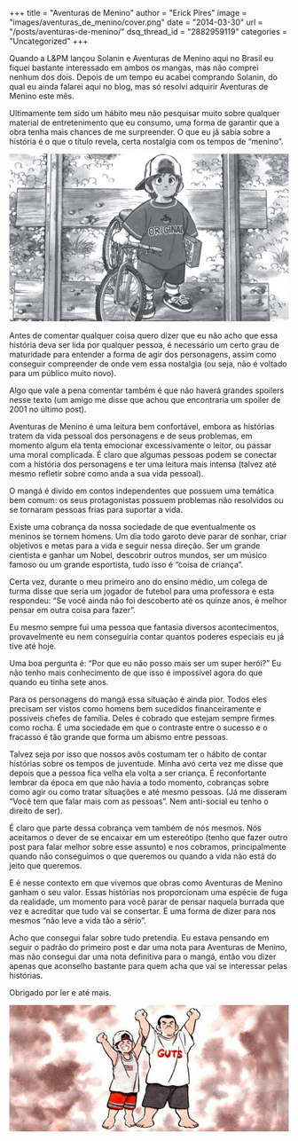 +++
title = "Aventuras de Menino"
author = "Erick Pires"
image = "images/aventuras_de_menino/cover.png"
date = "2014-03-30"
url = "/posts/aventuras-de-menino/"
dsq_thread_id = "2882959119"
categories = "Uncategorized"
+++


Quando a L&PM lançou Solanin e Aventuras de Menino aqui no Brasil eu fiquei bastante interessado em ambos os mangas, mas não comprei nenhum dos dois. Depois de um tempo eu acabei comprando Solanin, do qual eu ainda falarei aqui no blog, mas só resolvi adquirir Aventuras de Menino este mês.

Ultimamente tem sido um hábito meu não pesquisar muito sobre qualquer material de entretenimento que eu consumo, uma forma de garantir que a obra tenha mais chances de me surpreender. O que eu já sabia sobre a história é o que o título revela, certa nostalgia com os tempos de &#8220;menino&#8221;.

![ ](/images/aventuras_de_menino/01.jpg)

Antes de comentar qualquer coisa quero dizer que eu não acho que essa história deva ser lida por qualquer pessoa, é necessário um certo grau de maturidade para entender a forma de agir dos personagens, assim como conseguir compreender de onde vem essa nostalgia (ou seja, não é voltado para um público muito novo).

Algo que vale a pena comentar também é que não haverá grandes spoilers nesse texto (um amigo me disse que achou que encontraria um spoiler de 2001 no último post).

Aventuras de Menino é uma leitura bem confortável, embora as histórias tratem da vida pessoal dos personagens e de seus problemas, em momento algum ela tenta emocionar excessivamente o leitor, ou passar uma moral complicada. É claro que algumas pessoas podem se conectar com a história dos personagens e ter uma leitura mais intensa (talvez até mesmo refletir sobre como anda a sua vida pessoal).

O mangá é divido em contos independentes que possuem uma temática bem comum: os seus protagonistas possuem problemas não resolvidos ou se tornaram pessoas frias para suportar a vida.

Existe uma cobrança da nossa sociedade de que eventualmente os meninos se tornem homens. Um dia todo garoto deve parar de sonhar, criar objetivos e metas para a vida e seguir nessa direção. Ser um grande cientista e ganhar um Nobel, descobrir outros mundos, ser um músico famoso ou um grande esportista, tudo isso é &#8220;coisa de criança&#8221;.


Certa vez, durante o meu primeiro ano do ensino médio, um colega de turma disse que seria um jogador de futebol para uma professora e esta respondeu: &#8220;Se você ainda não foi descoberto até os quinze anos, é melhor pensar em outra coisa para fazer&#8221;.

Eu mesmo sempre fui uma pessoa que fantasia diversos acontecimentos, provavelmente eu nem conseguiria contar quantos poderes especiais eu já tive até hoje.

Uma boa pergunta é: &#8220;Por que eu não posso mais ser um super herói?&#8221; Eu não tenho mais conhecimento de que isso é impossível agora do que quando eu tinha sete anos.

Para os personagens do mangá essa situação é ainda pior. Todos eles precisam ser vistos como homens bem sucedidos financeiramente e possíveis chefes de família. Deles é cobrado que estejam sempre firmes como rocha. É uma sociedade em que o contraste entre o sucesso e o fracasso é tão grande que forma um abismo entre pessoas.

Talvez seja por isso que nossos avôs costumam ter o hábito de contar histórias sobre os tempos de juventude. Minha avó certa vez me disse que depois que a pessoa fica velha ela volta a ser criança. É reconfortante lembrar da época em que não havia a todo momento, cobranças sobre como agir ou como tratar situações e até mesmo pessoas. (Já me disseram &#8220;Você tem que falar mais com as pessoas&#8221;. Nem anti-social eu tenho o direito de ser).

É claro que parte dessa cobrança vem também de nós mesmos. Nós aceitamos o dever de se encaixar em um estereótipo (tenho que fazer outro post para falar melhor sobre esse assunto) e nos cobramos, principalmente quando não conseguimos o que queremos ou quando a vida não está do jeito que queremos.

E é nesse contexto em que vivemos que obras como Aventuras de Menino ganham o seu valor. Essas histórias nos proporcionam uma espécie de fuga da realidade, um momento para você parar de pensar naquela burrada que vez e acreditar que tudo vai se consertar. É uma forma de dizer para nos mesmos &#8220;não leve a vida tão a sério&#8221;.

Acho que consegui falar sobre tudo pretendia. Eu estava pensando em seguir o padrão do primeiro post e dar uma nota para Aventuras de Menino, mas não consegui dar uma nota definitiva para o mangá, então vou dizer apenas que aconselho bastante para quem acha que vai se interessar pelas histórias.

Obrigado por ler e até mais.

![ ](/images/aventuras_de_menino/02.jpg)
